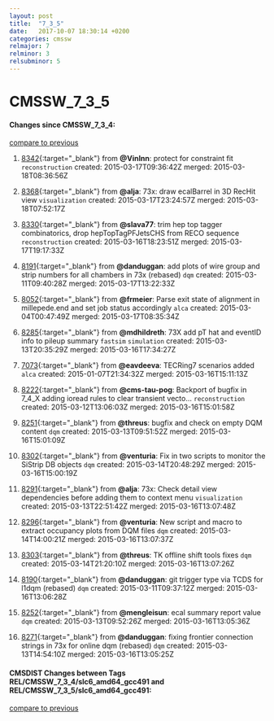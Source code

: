 ```yaml
---
layout: post
title:  "7_3_5"
date:   2017-10-07 18:30:14 +0200
categories: cmssw
relmajor: 7
relminor: 3
relsubminor: 5
---
```


# CMSSW_7_3_5
#### Changes since CMSSW_7_3_4:

[compare to previous](https://github.com/cms-sw/cmssw/compare/CMSSW_7_3_4...CMSSW_7_3_5)



1. [8342](http://github.com/cms-sw/cmssw/pull/8342){:target="_blank"}  from **@VinInn**: protect for constraint fit `reconstruction`  created: 2015-03-17T09:36:42Z merged: 2015-03-18T08:36:56Z

1. [8368](http://github.com/cms-sw/cmssw/pull/8368){:target="_blank"}  from **@alja**: 73x: draw ecalBarrel in 3D RecHit view `visualization`  created: 2015-03-17T23:24:57Z merged: 2015-03-18T07:52:17Z

1. [8330](http://github.com/cms-sw/cmssw/pull/8330){:target="_blank"}  from **@slava77**: trim hep top tagger combinatorics, drop hepTopTagPFJetsCHS from RECO sequence `reconstruction`  created: 2015-03-16T18:23:51Z merged: 2015-03-17T19:17:33Z

1. [8191](http://github.com/cms-sw/cmssw/pull/8191){:target="_blank"}  from **@danduggan**: add plots of wire group and strip numbers for all chambers in 73x (rebased) `dqm`  created: 2015-03-11T09:40:28Z merged: 2015-03-17T13:22:33Z

1. [8052](http://github.com/cms-sw/cmssw/pull/8052){:target="_blank"}  from **@frmeier**: Parse exit state of alignment in millepede.end and set job status accordingly `alca`  created: 2015-03-04T00:47:49Z merged: 2015-03-17T08:35:34Z

1. [8285](http://github.com/cms-sw/cmssw/pull/8285){:target="_blank"}  from **@mdhildreth**: 73X add pT hat and eventID info to pileup summary `fastsim`  `simulation`  created: 2015-03-13T20:35:29Z merged: 2015-03-16T17:34:27Z

1. [7073](http://github.com/cms-sw/cmssw/pull/7073){:target="_blank"}  from **@eavdeeva**: TECRing7 scenarios added `alca`  created: 2015-01-07T21:34:32Z merged: 2015-03-16T15:11:13Z

1. [8222](http://github.com/cms-sw/cmssw/pull/8222){:target="_blank"}  from **@cms-tau-pog**: Backport of bugfix in 7_4_X adding ioread rules to clear transient vecto... `reconstruction`  created: 2015-03-12T13:06:03Z merged: 2015-03-16T15:01:58Z

1. [8251](http://github.com/cms-sw/cmssw/pull/8251){:target="_blank"}  from **@threus**: bugfix and check on empty DQM content `dqm`  created: 2015-03-13T09:51:52Z merged: 2015-03-16T15:01:09Z

1. [8302](http://github.com/cms-sw/cmssw/pull/8302){:target="_blank"}  from **@venturia**: Fix in two scripts to monitor the SiStrip DB objects `dqm`  created: 2015-03-14T20:48:29Z merged: 2015-03-16T15:00:19Z

1. [8291](http://github.com/cms-sw/cmssw/pull/8291){:target="_blank"}  from **@alja**: 73x: Check detail view dependencies before adding them to context menu `visualization`  created: 2015-03-13T22:51:42Z merged: 2015-03-16T13:07:48Z

1. [8296](http://github.com/cms-sw/cmssw/pull/8296){:target="_blank"}  from **@venturia**: New script and macro to extract occupancy plots from DQM files `dqm`  created: 2015-03-14T14:00:21Z merged: 2015-03-16T13:07:37Z

1. [8303](http://github.com/cms-sw/cmssw/pull/8303){:target="_blank"}  from **@threus**: TK offline shift tools fixes `dqm`  created: 2015-03-14T21:20:10Z merged: 2015-03-16T13:07:26Z

1. [8190](http://github.com/cms-sw/cmssw/pull/8190){:target="_blank"}  from **@danduggan**: git trigger type via TCDS for l1dqm (rebased) `dqm`  created: 2015-03-11T09:37:12Z merged: 2015-03-16T13:06:28Z

1. [8252](http://github.com/cms-sw/cmssw/pull/8252){:target="_blank"}  from **@mengleisun**: ecal summary report value `dqm`  created: 2015-03-13T09:52:26Z merged: 2015-03-16T13:05:36Z

1. [8271](http://github.com/cms-sw/cmssw/pull/8271){:target="_blank"}  from **@danduggan**: fixing frontier connection strings in 73x for online dqm (rebased) `dqm`  created: 2015-03-13T14:54:10Z merged: 2015-03-16T13:05:25Z

#### CMSDIST Changes between Tags REL/CMSSW_7_3_4/slc6_amd64_gcc491 and REL/CMSSW_7_3_5/slc6_amd64_gcc491:

[compare to previous](https://github.com/cms-sw/cmsdist/compare/REL/CMSSW_7_3_4/slc6_amd64_gcc491...REL/CMSSW_7_3_5/slc6_amd64_gcc491)



